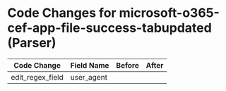 # Code Changes for microsoft-o365-cef-app-file-success-tabupdated (Parser)

| Code Change | Field Name | Before | After |
|-------------|------------|--------|-------|
| edit_regex_field | user_agent |  |  |